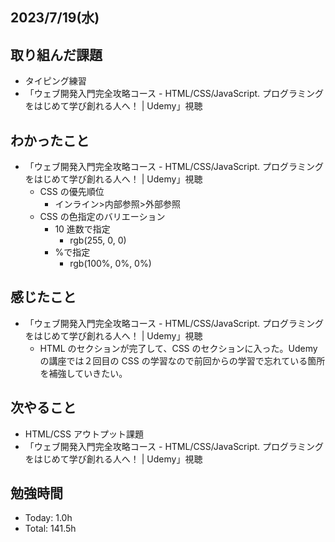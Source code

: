 ## 2023/7/19(水)

## 取り組んだ課題

- タイピング練習
- 「ウェブ開発入門完全攻略コース - HTML/CSS/JavaScript. プログラミングをはじめて学び創れる人へ！ | Udemy」視聴

## わかったこと

- 「ウェブ開発入門完全攻略コース - HTML/CSS/JavaScript. プログラミングをはじめて学び創れる人へ！ | Udemy」視聴
  - CSS の優先順位
    - インライン>内部参照>外部参照
  - CSS の色指定のバリエーション
    - 10 進数で指定
      - rgb(255, 0, 0)
    - %で指定
      - rgb(100%, 0%, 0%)

## 感じたこと

- 「ウェブ開発入門完全攻略コース - HTML/CSS/JavaScript. プログラミングをはじめて学び創れる人へ！ | Udemy」視聴
  - HTML のセクションが完了して、CSS のセクションに入った。Udemy の講座では２回目の CSS の学習なので前回からの学習で忘れている箇所を補強していきたい。

## 次やること

- HTML/CSS アウトプット課題
- 「ウェブ開発入門完全攻略コース - HTML/CSS/JavaScript. プログラミングをはじめて学び創れる人へ！ | Udemy」視聴

## 勉強時間

- Today: 1.0h
- Total: 141.5h
